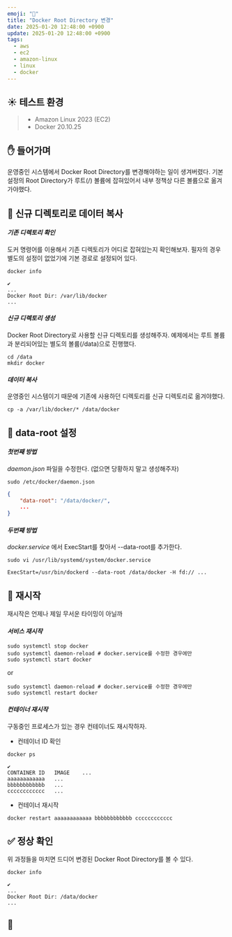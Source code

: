 ```yaml
---
emoji: "🐳"
title: "Docker Root Directory 변경"
date: 2025-01-20 12:48:00 +0900
update: 2025-01-20 12:48:00 +0900
tags:
  - aws
  - ec2
  - amazon-linux
  - linux
  - docker
---
```



## ☀️ 테스트 환경
> - Amazon Linux 2023 (EC2)
> - Docker 20.10.25

## ✋ 들어가며
운영중인 시스템에서 Docker Root Directory를 변경해야하는 일이 생겨버렸다. 기본 설정의 Root Directory가 루트(/) 볼륨에 잡혀있어서 내부 정책상 다른 볼륨으로 옮겨가야했다.

## 💾 신규 디렉토리로 데이터 복사

#### ***기존 디렉토리 확인***
도커 명령어를 이용해서 기존 디렉토리가 어디로 잡혀있는지 확인해보자. 필자의 경우 별도의 설정이 없었기에 기본 경로로 설정되어 있다.
```shell
docker info
```
```shell
✔
...
Docker Root Dir: /var/lib/docker
...
```

#### ***신규 디렉토리 생성***
Docker Root Directory로 사용할 신규 디렉토리를 생성해주자. 예제에서는 루트 볼륨과 분리되어있는 별도의 볼륨(/data)으로 진행했다.
```shell
cd /data
mkdir docker
```

#### ***데이터 복사***
운영중인 시스템이기 때문에 기존에 사용하던 디렉토리를 신규 디렉토리로 옮겨야했다.
```shell
cp -a /var/lib/docker/* /data/docker
```

## 🐳 data-root 설정

#### ***첫번째 방법***
_daemon.json_ 파일을 수정한다. (없으면 당황하지 말고 생성해주자)
```shell
sudo /etc/docker/daemon.json
```
```json
{
    "data-root": "/data/docker/",
    ...
}
```


#### ***두번째 방법***
_docker.service_ 에서 ExecStart를 찾아서 --data-root를 추가한다.
```shell
sudo vi /usr/lib/systemd/system/docker.service
```
```shell
ExecStart=/usr/bin/dockerd --data-root /data/docker -H fd:// ...
```

## 🔄 재시작
재시작은 언제나 제일 무서운 타이밍이 아닐까

#### ***서비스 재시작***
```shell
sudo systemctl stop docker
sudo systemctl daemon-reload # docker.service를 수정한 경우에만
sudo systemctl start docker
```
or
```shell
sudo systemctl daemon-reload # docker.service를 수정한 경우에만
sudo systemctl restart docker
```

#### ***컨테이너 재시작***
구동중인 프로세스가 있는 경우 컨테이너도 재시작하자.

- 컨테이너 ID 확인
```shell
docker ps
```
```shell
✔
CONTAINER ID   IMAGE    ...
aaaaaaaaaaaa   ...
bbbbbbbbbbbb   ...
cccccccccccc   ...
```

- 컨테이너 재시작 
```shell
docker restart aaaaaaaaaaaa bbbbbbbbbbbb cccccccccccc
```

## ✅ 정상 확인
위 과정들을 마치면 드디어 변경된 Docker Root Directory를 볼 수 있다.

```shell
docker info
```
```shell
✔
...
Docker Root Dir: /data/docker
...
```

## 👋

